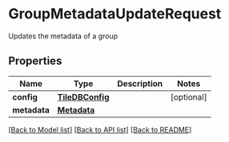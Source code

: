 # GroupMetadataUpdateRequest

Updates the metadata of a group

## Properties

| Name         | Type                                | Description | Notes      |
| ------------ | ----------------------------------- | ----------- | ---------- |
| **config**   | [**TileDBConfig**](TileDBConfig.md) |             | [optional] |
| **metadata** | [**Metadata**](Metadata.md)         |             |

[[Back to Model list]](../README.md#documentation-for-models) [[Back to API list]](../README.md#documentation-for-api-endpoints) [[Back to README]](../README.md)
